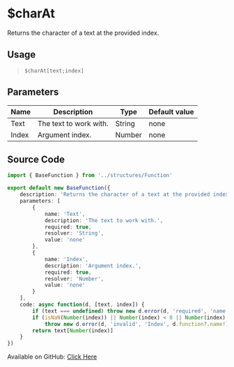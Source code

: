 # $charAt
Returns the character of a text at the provided index.
## Usage
> `$charAt[text;index]`
## Parameters
| Name  |      Description       |  Type  | Default value |
|-------|------------------------|--------|---------------|
| Text  | The text to work with. | String | none          |
| Index | Argument index.        | Number | none          |

## Source Code
```ts
import { BaseFunction } from '../structures/Function'

export default new BaseFunction({
    description: 'Returns the character of a text at the provided index.',
    parameters: [
        {
            name: 'Text',
            description: 'The text to work with.',
            required: true,
            resolver: 'String',
            value: 'none'
        },
        {
            name: 'Index',
            description: 'Argument index.',
            required: true,
            resolver: 'Number',
            value: 'none'
        }
    ],
    code: async function(d, [text, index]) {
        if (text === undefined) throw new d.error(d, 'required', 'name', d.function?.name!)
        if (isNaN(Number(index)) || Number(index) < 0 || Number(index) > text.length)
            throw new d.error(d, 'invalid', 'Index', d.function?.name!)
        return text[Number(index)]
    }
})
```
Available on GitHub: [Click Here](https://github.com/Cyberghxst/bdjs/blob/v1/src/functions/charAt.ts)